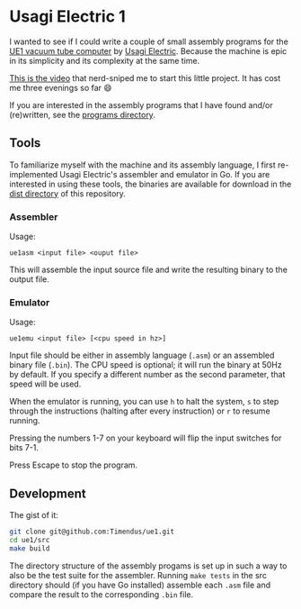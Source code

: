 # Usagi Electric 1

I wanted to see if I could write a couple of small assembly programs for the
[UE1 vacuum tube computer](https://github.com/Nakazoto/UEVTC) by [Usagi
Electric](https://www.youtube.com/@UsagiElectric). Because the machine is epic
in its simplicity and its complexity at the same time.

[This is the video](https://www.youtube.com/watch?v=JsbzHNOEsZ4) that
nerd-sniped me to start this little project. It has cost me three evenings so
far 😄

If you are interested in the assembly programs that I have found and/or
(re)written, see the [programs directory](./programs).

## Tools

To familiarize myself with the machine and its assembly language, I first
re-implemented Usagi Electric's assembler and emulator in Go. If you are
interested in using these tools, the binaries are available for download in the
[dist directory](./dist/) of this repository.

### Assembler

Usage:

```
ue1asm <input file> <ouput file>
```

This will assemble the input source file and write the resulting binary to the
output file.

### Emulator

Usage:

```
ue1emu <input file> [<cpu speed in hz>]
```

Input file should be either in assembly language (`.asm`) or an assembled binary
file (`.bin`). The CPU speed is optional; it will run the binary at 50Hz by
default. If you specify a different number as the second parameter, that speed
will be used.

When the emulator is running, you can use `h` to halt the system, `s` to step
through the instructions (halting after every instruction) or `r` to resume
running.

Pressing the numbers 1-7 on your keyboard will flip the input switches for bits
7-1.

Press Escape to stop the program.

## Development

The gist of it:

```sh
git clone git@github.com:Timendus/ue1.git
cd ue1/src
make build
```

The directory structure of the assembly progams is set up in such a way to also
be the test suite for the assembler. Running `make tests` in the src directory
should (if you have Go installed) assemble each `.asm` file and compare the
result to the corresponding `.bin` file.
